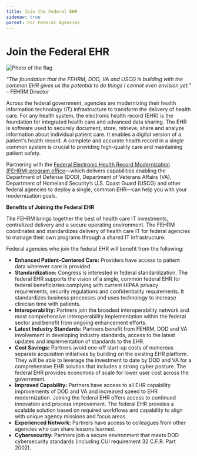 ```yaml
---
title: Join the Federal EHR
sidenav: true
parent: For Federal Agencies
---
```

# Join the Federal EHR

![Photo of the flag](/images/1000w_q95-5-.jpg "Flag")

*“The foundation that the FEHRM, DOD, VA and USCG is building with the common EHR gives us the potential to do things I cannot even envision yet.”* – FEHRM Director

Across the federal government, agencies are modernizing their health information technology (IT) infrastructure to transform the delivery of health care. For any health system, the electronic health record (EHR) is the foundation for integrated health care and advanced data sharing. The EHR is software used to securely document, store, retrieve, share and analyze information about individual patient care. It enables a digital version of a patient’s health record. A complete and accurate health record in a single common system is crucial to providing high-quality care and maintaining patient safety.

Partnering with the [Federal Electronic Health Record Modernization (FEHRM) program office](/about-fehrm)—which delivers capabilities enabling the Department of Defense (DOD), Department of Veterans Affairs (VA), Department of Homeland Security’s U.S. Coast Guard (USCG) and other federal agencies to deploy a single, common EHR—can help you with your modernization goals.

**Benefits of Joining the Federal EHR**

The FEHRM brings together the best of health care IT investments, centralized delivery and a secure operating environment. The FEHRM coordinates and standardizes delivery of health care IT for federal agencies to manage their own programs through a shared IT infrastructure.

Federal agencies who join the federal EHR will benefit from the following:

* **Enhanced Patient-Centered Care:** Providers have access to patient data wherever care is provided.
* **Standardization:** Congress is interested in federal standardization. The federal EHR supports the vision of a single, common federal EHR for federal beneficiaries complying with current HIPAA privacy requirements, security regulations and confidentiality requirements. It standardizes business processes and uses technology to increase clinician time with patients.
* **Interoperability:** Partners join the broadest interoperability network and most comprehensive interoperability implementation within the federal sector and benefit from ongoing enhancement efforts.
* **Latest Industry Standards:** Partners benefit from FEHRM, DOD and VA involvement in developing industry standards, access to the latest updates and implementation of standards to the EHR.
* **Cost Savings:** Partners avoid one-off start-up costs of numerous separate acquisition initiatives by building on the existing EHR platform. They will be able to leverage the investment to date by DOD and VA for a comprehensive EHR solution that includes a strong cyber posture. The federal EHR provides economies of scale for lower user cost across the government.
* **Improved Capability:** Partners have access to all EHR capability improvements of DOD and VA and increased speed to EHR modernization. Joining the federal EHR offers access to continued innovation and process improvement. The federal EHR provides a scalable solution based on required workflows and capability to align with unique agency missions and focus areas.
* **Experienced Network:** Partners have access to colleagues from other agencies who can share lessons learned.
* **Cybersecurity:** Partners join a secure environment that meets DOD cybersecurity standards (including CUI requirement 32 C.F.R. Part 2002).